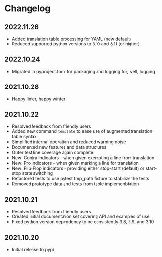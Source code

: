 # Changelog

## 2022.11.26

* Added translation table processing for YAML (new default)
* Reduced supported python versions to 3.10 and 3.11 (or higher)

## 2022.10.24

* Migrated to pyproject.toml for packaging and logging for, well, logging

## 2021.10.28

* Happy linter, happy winter

## 2021.10.22

* Resolved feedback from friendly users
* Added new command `template` to ease use of augmented translation table syntax
* Simplified internal operation and reduced warning noise
* Documented new features and data structures
* Outer test line coverage again complete
* New: Contra indicators - when given exempting a line from translation
* New: Pro indicators - when given marking a line for translation
* New: Flip-Flop indicators - providing either stop-start (default) or start-stop state switching
* Refactored tests to use pytest tmp_path fixture to stabilize the tests
* Removed prototype data and tests from table implemenbtation

## 2021.10.21

* Resolved feedback from friendly users
* Created initial documentation set covering API and examples of use
* Fixed python version dependency to be consistently 3.8, 3.9, and 3.10

## 2021.10.20

* Initial release to pypi

